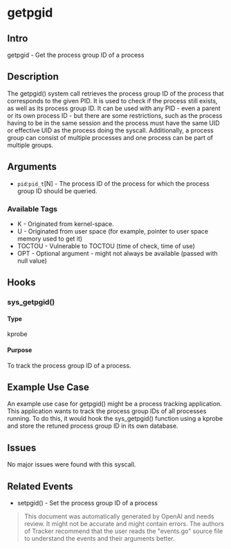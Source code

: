 
# getpgid

## Intro
getpgid - Get the process group ID of a process

## Description
The getpgid() system call retrieves the process group ID of the process that corresponds to the given PID. It is used to check if the process still exists, as well as its process group ID. It can be used with any PID - even a parent or its own process ID - but there are some restrictions, such as the process having to be in the same session and the process must have the same UID or effective UID as the process doing the syscall. Additionally, a process group can consist of multiple processes and one process can be part of multiple groups.

## Arguments
* `pid`:`pid_t`[N] - The process ID of the process for which the process group ID should be queried.

### Available Tags
* K - Originated from kernel-space.
* U - Originated from user space (for example, pointer to user space memory used to get it)
* TOCTOU - Vulnerable to TOCTOU (time of check, time of use)
* OPT - Optional argument - might not always be available (passed with null value)

## Hooks
### sys_getpgid()
#### Type
kprobe
#### Purpose
To track the process group ID of a process.

## Example Use Case
An example use case for getpgid() might be a process tracking application. This application wants to track the process group IDs of all processes running. To do this, it would hook the sys_getpgid() function using a kprobe and store the retuned process group ID in its own database.

## Issues
No major issues were found with this syscall. 

## Related Events
* setpgid() - Set the process group ID of a process

> This document was automatically generated by OpenAI and needs review. It might
> not be accurate and might contain errors. The authors of Tracker recommend that
> the user reads the "events.go" source file to understand the events and their
> arguments better.
